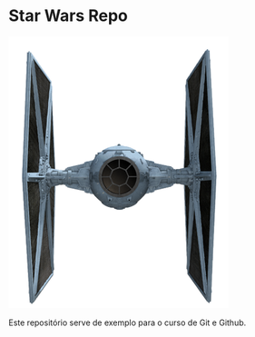 # Star Wars Repo

![](tiefighter.png)

Este repositório serve de exemplo para o curso de Git e Github.
